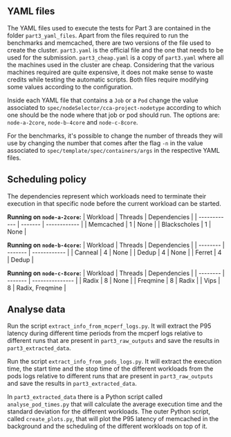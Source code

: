 ## YAML files

The YAML files used to execute the tests for Part 3 are contained in the folder `part3_yaml_files`. Apart from the files required to run the benchmarks and memcached, there are two versions of the file used to create the cluster. `part3.yaml` is the official file and the one that needs to be used for the submission. `part3_cheap.yaml` is a copy of `part3.yaml` where all the machines used in the cluster are cheap. Considering that the various machines required are quite expensive, it does not make sense to waste credits while testing the automatic scripts. Both files require modifying some values according to the configuration.

Inside each YAML file that contains a `Job` or a `Pod` change the value associated to `spec/nodeSelector/cca-project-nodetype` according to which one should be the node where that job or pod should run. The options are: `node-a-2core`, `node-b-4core` and `node-c-8core`.

For the benchmarks, it's possible to change the number of threads they will use by changing the number that comes after the flag `-n` in the value associated to `spec/template/spec/containers/args` in the respective YAML files.

## Scheduling policy

The dependencies represent which workloads need to terminate their execution in that specific node before the current workload can be started.

**Running on `node-a-2core`:**
| Workload     | Threads | Dependencies |
| ------------ | ------- | ------------ |
| Memcached    | 1       | None         |
| Blackscholes | 1       | None         |

**Running on `node-b-4core`:**
| Workload | Threads | Dependencies |
| -------- | ------- | ------------ |
| Canneal  | 4       | None         |
| Dedup    | 4       | None         |
| Ferret   | 4       | Dedup        |

**Running on `node-c-8core`:**
| Workload | Threads | Dependencies    |
| -------- | ------- | --------------- |
| Radix    | 8       | None            |
| Freqmine | 8       | Radix           |
| Vips     | 8       | Radix, Freqmine |

## Analyse data

Run the script `extract_info_from_mcperf_logs.py`. It will extract the P95 latency during different time periods from the mcperf logs relative to different runs that are present in `part3_raw_outputs` and save the results in `part3_extracted_data`.

Run the script `extract_info_from_pods_logs.py`. It will extract the execution time, the start time and the stop time of the different workloads from the pods logs relative to different runs that are present in `part3_raw_outputs` and save the results in `part3_extracted_data`.

In `part3_extracted_data` there is a Python script called `analyse_pod_times.py` that will calculate the average execution time and the standard deviation for the different workloads. The outer Python script, called `create_plots.py`, that will plot the P95 latency of memcached in the background and the scheduling of the different workloads on top of it.
